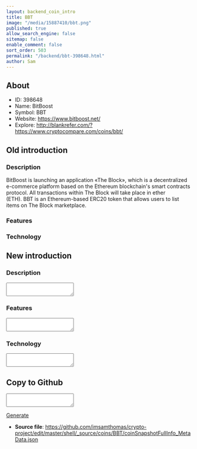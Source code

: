 ```yaml
---
layout: backend_coin_intro
title: BBT
image: "/media/15887410/bbt.png"
published: true
allow_search_engine: false
sitemap: false
enable_comment: false
sort_order: 503
permalink: "/backend/bbt-398648.html"
author: Sam
---
```


## About

- ID: 398648
- Name: BitBoost
- Symbol: BBT
- Website: https://www.bitboost.net/
- Explore: http://blankrefer.com/?https://www.cryptocompare.com/coins/bbt/


## Old introduction

### Description

<p>BitBoost is launching an application «The Block», which is a decentralized e-commerce platform based on the Ethereum blockchain&#39;s smart contracts protocol. <span>All transactions within The Block will take place in ether (ETH). </span>BBT is an Ethereum-based ERC20 token that allows users to list items on The Block marketplace.</p>

### Features


### Technology




## New introduction


### Description
<textarea id="meta_description" name="description"></textarea>

### Features
<textarea id="meta_features" name="features"></textarea>

### Technology
<textarea id="meta_technology" name="technology"></textarea>


## Copy to Github

<textarea id="coinsnapshotfullinfo_metadata"></textarea>

<a href="#gen" onclick="generateMetaDatJson()">Generate</a>

- **Source file**: <a href="https://github.com/imsamthomas/crypto-project/edit/master/shell/_source/coins/BBT/coinSnapshotFullInfo_MetaData.json">https://github.com/imsamthomas/crypto-project/edit/master/shell/_source/coins/BBT/coinSnapshotFullInfo_MetaData.json</a>

